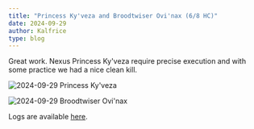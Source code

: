 ```yaml
---
title: "Princess Ky'veza and Broodtwiser Ovi'nax (6/8 HC)"
date: 2024-09-29
author: Kalfrice
type: blog
---
```


Great work. Nexus Princess Ky'veza require precise execution and with some practice we had a nice clean kill.

![2024-09-29 Princess Ky'veza](/posts/2024-09-29-princess/princess.jpg)

![2024-09-29 Broodtwiser Ovi'nax](/posts/2024-09-29-princess/ovinax.jpg)

Logs are available [here](https://www.warcraftlogs.com/reports/az7kxZ4DTwMgVFyN).

<!--more-->
